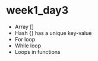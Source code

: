 # week1_day3
- Array []
- Hash {} has a unique key-value
- For loop
- While loop
- Loops in functions
